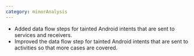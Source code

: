 ```yaml
---
category: minorAnalysis
---
```

* Added data flow steps for tainted Android intents that are sent to services and receivers.
* Improved the data flow step for tainted Android intents that are sent to activities so that more cases are covered.

